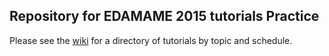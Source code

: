 ## Repository for EDAMAME 2015 tutorials Practice 

Please see the [wiki](https://github.com/edamame-course/2015-tutorials/wiki) for a directory of tutorials by topic and schedule.

